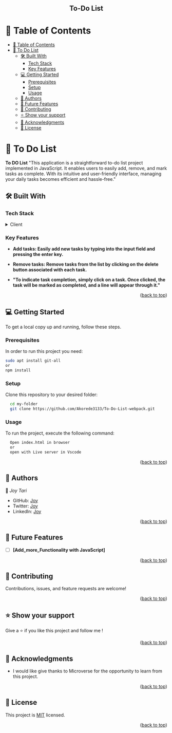 <a name="readme-top"></a>

<div align="center">
  <h2><b>To-Do List</b></h2>
</div>

# 📗 Table of Contents

- [📗 Table of Contents](#-table-of-contents)
- [📖 To Do List ](#-Awesome-books-)
  - [🛠 Built With ](#-built-with-)
    - [Tech Stack ](#tech-stack-)
    - [Key Features ](#key-features-)
  - [💻 Getting Started ](#-getting-started-)
    - [Prerequisites](#prerequisites)
    - [Setup](#setup)
    - [Usage](#usage)
  - [👥 Authors ](#-authors-)
  - [🔭 Future Features ](#-future-features-)
  - [🤝 Contributing ](#-contributing-)
  - [⭐️ Show your support ](#️-show-your-support-)
  - [🙏 Acknowledgments ](#-acknowledgments-)
  - [📝 License ](#-license-)

# 📖 To Do List <a name="about-project"></a>

**To DO List** "This application is a straightforward to-do list project implemented in JavaScript. It enables users to easily add, remove, and mark tasks as complete. With its intuitive and user-friendly interface, managing your daily tasks becomes efficient and hassle-free."

## 🛠 Built With <a name="built-with"></a>

### Tech Stack <a name="tech-stack"></a>
<details>
  <summary>Client</summary>
  <ul>
    <li><a href="https://html.com/">HTML</a></li>
    <li><a href="https://www.css3.com/">CSS</a></li>
    <li><a href="https://www.javascript.com/">Javascript</a></li>
  </ul>
</details>

### Key Features <a name="key-features"></a>

- **Add tasks: Easily add new tasks by typing into the input field and pressing the enter key.**

- **Remove tasks: Remove tasks from the list by clicking on the delete button associated with each task.**

- **"To indicate task completion, simply click on a task. Once clicked, the task will be marked as completed, and a line will appear through it."**

<p align="right">(<a href="#readme-top">back to top</a>)</p>

<!-- GETTING STARTED -->

## 💻 Getting Started <a name="getting-started"></a>

To get a local copy up and running, follow these steps.

### Prerequisites

In order to run this project you need:

```sh
sudo apt install git-all
or
npm install
```

### Setup

Clone this repository to your desired folder:

```sh
  cd my-folder
  git clone https://github.com/Akorede3133/To-Do-List-webpack.git
```

### Usage

To run the project, execute the following command:

```sh
  Open index.html in browser
  or
  open with Live server in Vscode
```

<p align="right">(<a href="#readme-top">back to top</a>)</p>

## 👥 Authors <a name="authors"></a>

👤 *Joy Tari*

- GitHub: [Joy](https://github.com/JoyTaribagshaw)
- Twitter: [Joy](https://twitter.com/JoyTariBagshaw)
- LinkedIn: [Joy](https://www.linkedin.com/in/joy-tari-bagshaw-b8b891236?lipi=urn%3Ali%3Apage%3Ad_flagship3_profile_view_base_contact_details%3BlJIF9fsfQCO4UIewGNO%2B%2FQ%3D%3D)


<p align="right">(<a href="#readme-top">back to top</a>)</p>

## 🔭 Future Features <a name="future-features"></a>

- [ ] **[Add_more_Functionality with JavaScript]**

<p align="right">(<a href="#readme-top">back to top</a>)</p>

<!-- CONTRIBUTING -->

## 🤝 Contributing <a name="contributing"></a>

Contributions, issues, and feature requests are welcome!

<p align="right">(<a href="#readme-top">back to top</a>)</p>

<!-- SUPPORT -->

## ⭐️ Show your support <a name="support"></a>

Give a ⭐️ if you like this project and follow me !

<p align="right">(<a href="#readme-top">back to top</a>)</p>

<!-- ACKNOWLEDGEMENTS -->

## 🙏 Acknowledgments <a name="acknowledgements"></a>

- I would like give thanks to Microverse for the opportunity to learn from this project.

<p align="right">(<a href="#readme-top">back to top</a>)</p>

<!-- LICENSE -->

## 📝 License <a name="license"></a>

This project is [MIT](https://github.com/JoyTaribagshaw/To-Do-List-Project/blob/main/LICENSE) licensed.

<p align="right">(<a href="#readme-top">back to top</a>)</p>